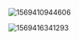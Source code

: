 ![1569410944606](C:\Users\Administrator\AppData\Roaming\Typora\typora-user-images\1569410944606.png)

![1569416341293](C:\Users\Administrator\AppData\Roaming\Typora\typora-user-images\1569416341293.png)